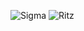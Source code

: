 ![Sigma](https://github.com/user-attachments/assets/fa4bccb6-087c-48aa-be72-4d0c0c1f7169)
![Ritz](https://github.com/user-attachments/assets/3a60782a-b227-4617-a3fb-e701a323175b)
